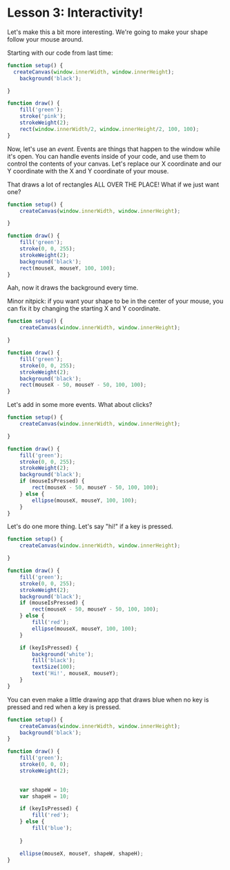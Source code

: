 # Lesson 3: Interactivity!

Let's make this a bit more interesting. We're going to make your shape follow your mouse around.

Starting with our code from last time:

```javascript
function setup() {
  createCanvas(window.innerWidth, window.innerHeight);
	background('black');

}

function draw() {
	fill('green');
	stroke('pink');
	strokeWeight(2);
	rect(window.innerWidth/2, window.innerHeight/2, 100, 100);
}
```

Now, let's use an *event.* Events are things that happen to the window while it's open. You can handle events inside of your code, and use them to control the contents of your canvas.
Let's replace our X coordinate and our Y coordinate with the X and Y coordinate of your mouse.

That draws a lot of rectangles ALL OVER THE PLACE! What if we just want one?

```javascript
function setup() {
	createCanvas(window.innerWidth, window.innerHeight);

}

function draw() {
	fill('green');
	stroke(0, 0, 255);
	strokeWeight(2);
	background('black');
	rect(mouseX, mouseY, 100, 100);
}
```

Aah, now it draws the background every time. 

Minor nitpick: if you want your shape to be in the center of your mouse, you can fix it by changing the starting X and Y coordinate.

```javascript
function setup() {
	createCanvas(window.innerWidth, window.innerHeight);

}

function draw() {
	fill('green');
	stroke(0, 0, 255);
	strokeWeight(2);
	background('black');
	rect(mouseX - 50, mouseY - 50, 100, 100);
}
```

Let's add in some more events. What about clicks?

```javascript
function setup() {
	createCanvas(window.innerWidth, window.innerHeight);

}

function draw() {
	fill('green');
	stroke(0, 0, 255);
	strokeWeight(2);
	background('black');
	if (mouseIsPressed) { 
		rect(mouseX - 50, mouseY - 50, 100, 100);
	} else {
		ellipse(mouseX, mouseY, 100, 100);
	}
}
```

Let's do one more thing. Let's say "hi!" if a key is pressed.

```javascript
function setup() {
	createCanvas(window.innerWidth, window.innerHeight);

}

function draw() {
	fill('green');
	stroke(0, 0, 255);
	strokeWeight(2);
	background('black');
	if (mouseIsPressed) { 
		rect(mouseX - 50, mouseY - 50, 100, 100);
	} else {
		fill('red');
		ellipse(mouseX, mouseY, 100, 100);
	}

	if (keyIsPressed) {
		background('white');
		fill('black');
		textSize(100);
		text('Hi!', mouseX, mouseY);
	}
}
```

You can even make a little drawing app that draws blue when no key is pressed and red when a key is pressed.

```javascript
function setup() {
	createCanvas(window.innerWidth, window.innerHeight);
	background('black');
}

function draw() {
	fill('green');
	stroke(0, 0, 0);
	strokeWeight(2);
	

	var shapeW = 10;
	var shapeH = 10;

	if (keyIsPressed) { 
		fill('red');
	} else {
		fill('blue');
		
	}

	ellipse(mouseX, mouseY, shapeW, shapeH);
}
```



